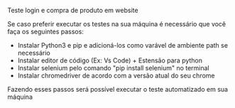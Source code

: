 Teste login e compra de produto em website

Se caso preferir executar os testes na sua máquina é necessário que você faça os seguintes passos:

- Instalar Python3 e pip e adicioná-los como varável de ambiente path se necessário
- Instalar editor de código (Ex: Vs Code) + Estensão para python
- Instalar selenium pelo comando "pip install selenium" no terminal
- Instalar chromedriver de acordo com a versão atual do seu chrome

Fazendo esses passos será possível executar o teste automatizado em sua máquina

